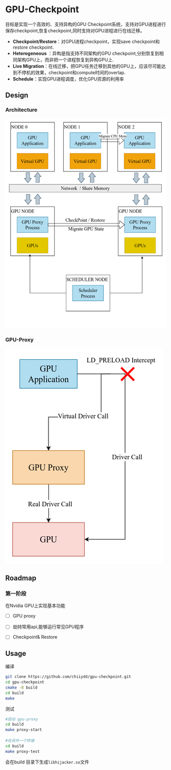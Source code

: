 # GPU-Checkpoint


目标是实现一个高效的、支持异构的GPU Checkpoint系统，支持对GPU进程进行保存checkpoint,恢复checkpoint,同时支持对GPU进程进行在线迁移。

- **Checkpoint/Restore**：对GPU进程checkpoint，实现save checkpoint和restore checkpoint.
- **Heterogeneous** ：异构是指支持不同架构的GPU checkpoint,分别恢复到相同架构GPU上，而非把一个进程恢复到异构GPU上.
- **Live Migration**：在线迁移，把GPU任务迁移到其他的GPU上，应该尽可能达到不停机的效果，checkpoint和compute时间的overlap.
- **Schedule**：实现GPU进程调度，优化GPU资源的利用率


## Design

### Architecture

![](images/Architecture.png)


### GPU-Proxy

![](images/inceptor.png)
## Roadmap

### 第一阶段

在Nvidia GPU上实现基本功能

- [ ] GPU proxy
- [ ] 劫持常用api,能够运行常见GPU程序
- [ ] Checkpoint& Restore
  


## Usage

编译
```bash
git clone https://github.com/chiiydd/gpu-checkpoint.git
cd gpu-checkpoint
cmake -B build 
cd build 
make
```
测试
```bash
#启动 gpu-proxy
cd build
make proxy-start

#在另外一个终端
cd build 
make proxy-test

```
会在build 目录下生成`libhijacker.so`文件


